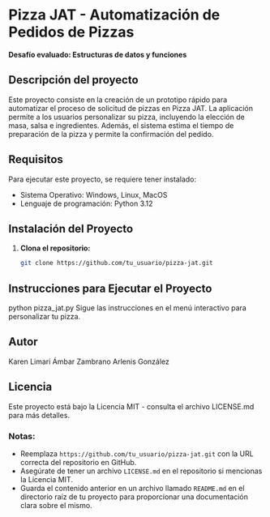 # Pizza JAT - Automatización de Pedidos de Pizzas

**Desafío evaluado: Estructuras de datos y funciones**

## Descripción del proyecto

Este proyecto consiste en la creación de un prototipo rápido para automatizar el proceso de solicitud de pizzas en Pizza JAT. La aplicación permite a los usuarios personalizar su pizza, incluyendo la elección de masa, salsa e ingredientes. Además, el sistema estima el tiempo de preparación de la pizza y permite la confirmación del pedido.

## Requisitos

Para ejecutar este proyecto, se requiere tener instalado:

- Sistema Operativo: Windows, Linux, MacOS
- Lenguaje de programación: Python 3.12

## Instalación del Proyecto

1. **Clona el repositorio:**

   ```bash
   git clone https://github.com/tu_usuario/pizza-jat.git


## Instrucciones para Ejecutar el Proyecto
   python pizza_jat.py
   Sigue las instrucciones en el menú interactivo para personalizar tu pizza.

 ## Autor
 Karen Limari
Ámbar Zambrano
Arlenis González

## Licencia
Este proyecto está bajo la Licencia MIT - consulta el archivo LICENSE.md para más detalles.

### Notas:

- Reemplaza `https://github.com/tu_usuario/pizza-jat.git` con la URL correcta del repositorio en GitHub.
- Asegúrate de tener un archivo `LICENSE.md` en el repositorio si mencionas la Licencia MIT.
- Guarda el contenido anterior en un archivo llamado `README.md` en el directorio raíz de tu proyecto para proporcionar una documentación clara sobre el mismo.


   


